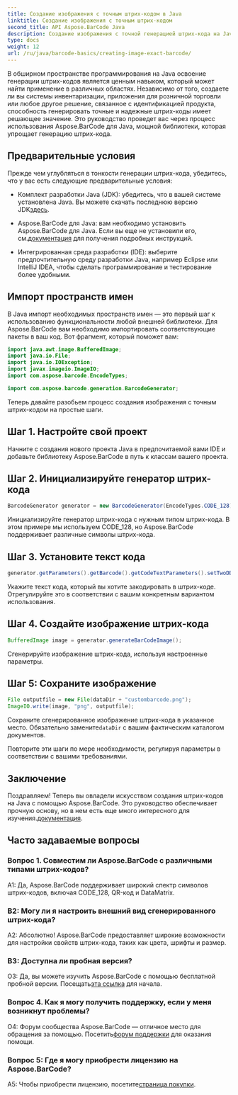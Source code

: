 ```yaml
---
title: Создание изображения с точным штрих-кодом в Java
linktitle: Создание изображения с точным штрих-кодом
second_title: API Aspose.BarCode Java
description: Создание изображения с точной генерацией штрих-кода на Java с помощью Aspose.BarCode. Легко создавайте собственные штрих-коды. Изучите документацию, загрузите и получите поддержку.
type: docs
weight: 12
url: /ru/java/barcode-basics/creating-image-exact-barcode/
---
```

В обширном пространстве программирования на Java освоение генерации штрих-кодов является ценным навыком, который может найти применение в различных областях. Независимо от того, создаете ли вы системы инвентаризации, приложения для розничной торговли или любое другое решение, связанное с идентификацией продукта, способность генерировать точные и надежные штрих-коды имеет решающее значение. Это руководство проведет вас через процесс использования Aspose.BarCode для Java, мощной библиотеки, которая упрощает генерацию штрих-кода.

## Предварительные условия

Прежде чем углубляться в тонкости генерации штрих-кода, убедитесь, что у вас есть следующие предварительные условия:

-  Комплект разработки Java (JDK): убедитесь, что в вашей системе установлена Java. Вы можете скачать последнюю версию JDK[здесь](https://www.oracle.com/java/technologies/javase-downloads.html).

-  Aspose.BarCode для Java: вам необходимо установить Aspose.BarCode для Java. Если вы еще не установили его, см.[документация](https://reference.aspose.com/barcode/java/) для получения подробных инструкций.

- Интегрированная среда разработки (IDE): выберите предпочтительную среду разработки Java, например Eclipse или IntelliJ IDEA, чтобы сделать программирование и тестирование более удобными.

## Импорт пространств имен

В Java импорт необходимых пространств имен — это первый шаг к использованию функциональности любой внешней библиотеки. Для Aspose.BarCode вам необходимо импортировать соответствующие пакеты в ваш код. Вот фрагмент, который поможет вам:

```java
import java.awt.image.BufferedImage;
import java.io.File;
import java.io.IOException;
import javax.imageio.ImageIO;
import com.aspose.barcode.EncodeTypes;

import com.aspose.barcode.generation.BarcodeGenerator;
```

Теперь давайте разобьем процесс создания изображения с точным штрих-кодом на простые шаги.

## Шаг 1. Настройте свой проект

Начните с создания нового проекта Java в предпочитаемой вами IDE и добавьте библиотеку Aspose.BarCode в путь к классам вашего проекта.

## Шаг 2. Инициализируйте генератор штрих-кода

```java
BarcodeGenerator generator = new BarcodeGenerator(EncodeTypes.CODE_128);
```

Инициализируйте генератор штрих-кода с нужным типом штрих-кода. В этом примере мы используем CODE_128, но Aspose.BarCode поддерживает различные символы штрих-кода.

## Шаг 3. Установите текст кода

```java
generator.getParameters().getBarcode().getCodeTextParameters().setTwoDDisplayText("123456");
```

Укажите текст кода, который вы хотите закодировать в штрих-коде. Отрегулируйте это в соответствии с вашим конкретным вариантом использования.

## Шаг 4. Создайте изображение штрих-кода

```java
BufferedImage image = generator.generateBarCodeImage();
```

Сгенерируйте изображение штрих-кода, используя настроенные параметры.

## Шаг 5: Сохраните изображение

```java
File outputfile = new File(dataDir + "custombarcode.png");
ImageIO.write(image, "png", outputfile);
```

 Сохраните сгенерированное изображение штрих-кода в указанное место. Обязательно замените`dataDir` с вашим фактическим каталогом документов.

Повторите эти шаги по мере необходимости, регулируя параметры в соответствии с вашими требованиями.

## Заключение

 Поздравляем! Теперь вы овладели искусством создания штрих-кодов на Java с помощью Aspose.BarCode. Это руководство обеспечивает прочную основу, но в нем есть еще много интересного для изучения.[документация](https://reference.aspose.com/barcode/java/).

## Часто задаваемые вопросы

### Вопрос 1. Совместим ли Aspose.BarCode с различными типами штрих-кодов?

A1: Да, Aspose.BarCode поддерживает широкий спектр символов штрих-кодов, включая CODE_128, QR-код и DataMatrix.

### В2: Могу ли я настроить внешний вид сгенерированного штрих-кода?

А2: Абсолютно! Aspose.BarCode предоставляет широкие возможности для настройки свойств штрих-кода, таких как цвета, шрифты и размер.

### В3: Доступна ли пробная версия?

 О3: Да, вы можете изучить Aspose.BarCode с помощью бесплатной пробной версии. Посещать[эта ссылка](https://releases.aspose.com/) для начала.

### Вопрос 4. Как я могу получить поддержку, если у меня возникнут проблемы?

 О4: Форум сообщества Aspose.BarCode — отличное место для обращения за помощью. Посетить[форум поддержки](https://forum.aspose.com/c/barcode/13) для оказания помощи.

### Вопрос 5: Где я могу приобрести лицензию на Aspose.BarCode?

 A5: Чтобы приобрести лицензию, посетите[страница покупки](https://purchase.aspose.com/buy).